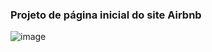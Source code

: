 ### Projeto de página inicial do site Airbnb

![image](https://github.com/zackandcoding1/react-projects/assets/37812932/117b1f6f-5e66-4adb-8c33-8d66abc799fa)
